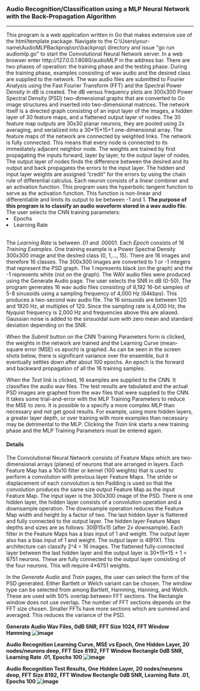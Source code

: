<h3>Audio Recognition/Classification using a MLP Neural Network with the Back-Propagation Algorithm</h3>
<hr>
This program is a web application written in Go that makes extensive use of the html/template package.
Navigate to the C:\Users\your-name\AudioMLPBackprop\src\backprop\ directory and issue "go run audiomlp.go" to
start the Convolutional Neural Network server. In a web browser enter http://127.0.0.1:8080/audioMLP
in the address bar.  There are two phases of operation:  the training phase and the testing phase.  During the training
phase, examples consisting of wav audio and the desired class are supplied to the network.  The wav audio files are submitted
to Fourier Analysis using the Fast Fourier Transform (FFT) and the Spectral Power Density in dB is created.  The dB versus frequency plots
are 300x300 Power Spectral Density (PSD) two-dimensional graphs that are converted to Go image structures and inserted into two-dimensional matrices.
The network itself is a directed graph consisting of an input layer of the images, a hidden layer of 30 feature maps, and
a flattened output layer of nodes. The 30 feature map outputs are 30x30 planar neurons, they are pooled using 2x averaging, and 
serialized into a 30*15*15+1 one-dimensional array.  The feature maps of the network are connected by weighted
links.  The network is fully connected.  This means that every node is connected to its immediately adjacent neighbor node.  The weights are trained
by first propagating the inputs forward, layer by layer, to the output layer of nodes.  The output layer of nodes finds the
difference between the desired and its output and back propagates the errors to the input layer.  The hidden and input layer
weights are assigned “credit” for the errors by using the chain rule of differential calculus.  Each neuron consists of a
linear combiner and an activation function.  This program uses the hyperbolic tangent function to serve as the activation function.
This function is non-linear and differentiable and limits its output to be between -1 and 1.  <b>The purpose of this program is to classify an
audio waveform stored in a wav audio file</b>.
The user selects the CNN training parameters:
<li>Epochs</li>
<li>Learning Rate</li>
<br />
<p>
The <i>Learning Rate</i> is between .01 and .00001.  Each <i>Epoch</i> consists of 16 <i>Training Examples</i>.  
One training example is a Power Spectral Density 300x300 image and the desired class (0, 1,…, 15).  There are 16 images and therefore 16 classes.
The 300x300 images are converted to 1 or -1 integers that represent the PSD graph.
The 1 represents black (on the graph)  and the -1 represents white (not on the graph).  The WAV audio files were produced using the Generate Audio page.  The user selects the SNR in
dB (0-50).  The program generates 16 wav audio files consisting of 8,192 16-bit samples of 5-8 sinusoids using a sampling frequency of 4,000 Hz (64kbps).  This
produces a two-second wav audio file.  The 16 sinsuoids are between 120 and 1920 Hz, at multiples of 120.  Since the sampling rate is 4,000 Hz, the Nyquist frequency 
is 2,000 Hz and frequencies above this are aliased.  Gaussian noise is added to the sinsuoidal sum with zero mean and standard deviation depending on the SNR.
</p>
<p>
When the <i>Submit</i> button on the CNN Training Parameters form is clicked, the weights in the network are trained
and the Learning Curve (mean-square error (MSE) vs epoch) is graphed.  As can be seen in the screen shots below, there is significant variance over the ensemble,
but it eventually settles down after about 100 epochs. An epoch is the forward and backward propagation of all the 16 training samples.
</p>
<p>
When the <i>Test</i> link is clicked, 16 examples are supplied to the CNN.  It classifies the audio wav files.
The test results are tabulated and the actual PSD images are graphed from the wav files that were supplied to the CNN.
It takes some trial-and-error with the MLP Training Parameters to reduce the MSE to zero.  It is possible to a specify a 
more complex MLP than necessary and not get good results.  For example, using more hidden layers, a greater layer depth,
or over training with more examples than necessary may be detrimental to the MLP.  Clicking the <i>Train</i> link starts a new training
phase and the MLP Training Parameters must be entered again.
</p>
<h4>Details</h4>
<p>
 The Convolutional Neural Network consists of Feature Maps which are two-dimensional
arrays (planes) of neurons that are arranged in layers.  Each Feature Map has a
10x10 filter or kernel (100 weights) that is used to perform a convolution with previous
layer Feature Maps.  The stride or displacement of each convolution is ten
Padding is used so that the convolution produces the same size output Feature Map as
the input Feature Map.  The input layer is the 300x300 image of the PSD.  There is
one hidden layer, the hidden layer consists of a convolution operation and
a downsample operation.  The downsample operation reduces the Feature Map width and
height by a factor of two.  The last hidden layer is flattened and fully connected
to the output layer.  The hidden layer Feature Maps depths and sizes are as follows:
30@15x15 (after 2x downsample).  Each filter in the Feature Maps has a bias input of 1 and weight.
The output layer also has a bias input of 1 and weight.  The output layer is 4@1X1.
This architecture can classify 2^4 = 16 images.  The flattened fully-connected layer
between the last hidden layer and the output layer is 30*15*15 + 1 = 6751 neurons.
These are fully connected to the output layer consisting of the four neurons.
This will require 4*6751 weights. 
</p>

<p>
 In the <i>Generate Audio</i> and <i>Train</i> pages, the user can select the form of the PSD generated.  Either Bartlett or Welch
 variant can be chosen.  The window type can be selected from among Bartlett, Hamming, Hanning, and  Welch.  These are used
 with 50% overlap between FFT sections.  The Rectangle window does not use overlap.  The number of FFT sections depends on
 the FFT size chosen.  Smaller FFTs have more sections which are summed and averaged.  This reduces the variance of the PSD.
</p>

<b>Generate Audio Wav Files, 0dB SNR, FFT Size 1024, FFT Window Hamming
![image](https://github.com/user-attachments/assets/9f9a4230-28f5-4955-9b32-0de5172cb365)

<b>Audio Recognition Learning Curve, MSE vs Epoch, One Hidden Layer, 20 nodes/neurons deep, FFT Size 8192, FFT Window Rectangle</b>
<b>0dB SNR, Learning Rate .01, Epochs 100</b>
![image](https://github.com/user-attachments/assets/a56c1ca4-2374-46c2-855f-a282d50185a6)

<b>Audio Recognition Test Results, One Hidden Layer, 20 nodes/neurons deep, FFT Size 8192, FFT Window Rectangle</b>
<b>0dB SNR, Learning Rate .01, Epochs 100</b>
![image](https://github.com/user-attachments/assets/5014f9a9-0768-4d3a-9c9e-afa0ee74322a)
